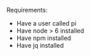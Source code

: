 Requirements:
* Have a user called pi
* Have node > 6 installed
* Have npm installed
* Have jq installed
